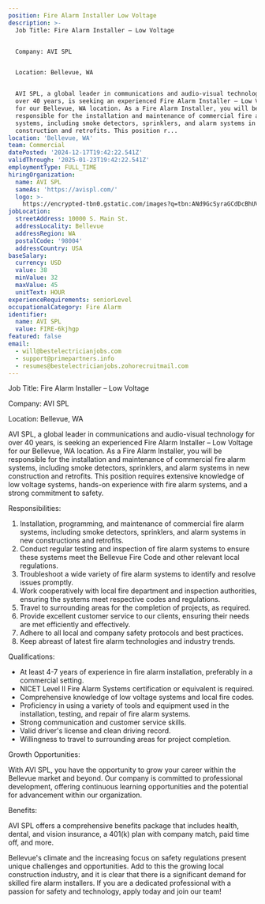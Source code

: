 ```yaml
---
position: Fire Alarm Installer Low Voltage
description: >-
  Job Title: Fire Alarm Installer – Low Voltage


  Company: AVI SPL


  Location: Bellevue, WA


  AVI SPL, a global leader in communications and audio-visual technology for
  over 40 years, is seeking an experienced Fire Alarm Installer – Low Voltage
  for our Bellevue, WA location. As a Fire Alarm Installer, you will be
  responsible for the installation and maintenance of commercial fire alarm
  systems, including smoke detectors, sprinklers, and alarm systems in new
  construction and retrofits. This position r...
location: 'Bellevue, WA'
team: Commercial
datePosted: '2024-12-17T19:42:22.541Z'
validThrough: '2025-01-23T19:42:22.541Z'
employmentType: FULL_TIME
hiringOrganization:
  name: AVI SPL
  sameAs: 'https://avispl.com/'
  logo: >-
    https://encrypted-tbn0.gstatic.com/images?q=tbn:ANd9GcSyraGCdDcBhUVCLjb9MI2McsVysMD7wjYlIQ&s
jobLocation:
  streetAddress: 10000 S. Main St.
  addressLocality: Bellevue
  addressRegion: WA
  postalCode: '98004'
  addressCountry: USA
baseSalary:
  currency: USD
  value: 38
  minValue: 32
  maxValue: 45
  unitText: HOUR
experienceRequirements: seniorLevel
occupationalCategory: Fire Alarm
identifier:
  name: AVI SPL
  value: FIRE-6kjhgp
featured: false
email:
  - will@bestelectricianjobs.com
  - support@primepartners.info
  - resumes@bestelectricianjobs.zohorecruitmail.com
---
```




Job Title: Fire Alarm Installer – Low Voltage

Company: AVI SPL

Location: Bellevue, WA

AVI SPL, a global leader in communications and audio-visual technology for over 40 years, is seeking an experienced Fire Alarm Installer – Low Voltage for our Bellevue, WA location. As a Fire Alarm Installer, you will be responsible for the installation and maintenance of commercial fire alarm systems, including smoke detectors, sprinklers, and alarm systems in new construction and retrofits. This position requires extensive knowledge of low voltage systems, hands-on experience with fire alarm systems, and a strong commitment to safety.

Responsibilities:

1. Installation, programming, and maintenance of commercial fire alarm systems, including smoke detectors, sprinklers, and alarm systems in new constructions and retrofits.
2. Conduct regular testing and inspection of fire alarm systems to ensure these systems meet the Bellevue Fire Code and other relevant local regulations.
3. Troubleshoot a wide variety of fire alarm systems to identify and resolve issues promptly.
4. Work cooperatively with local fire department and inspection authorities, ensuring the systems meet respective codes and regulations.
5. Travel to surrounding areas for the completion of projects, as required.
6. Provide excellent customer service to our clients, ensuring their needs are met efficiently and effectively.
7. Adhere to all local and company safety protocols and best practices.
8. Keep abreast of latest fire alarm technologies and industry trends.

Qualifications:

- At least 4-7 years of experience in fire alarm installation, preferably in a commercial setting.
- NICET Level II Fire Alarm Systems certification or equivalent is required.
- Comprehensive knowledge of low voltage systems and local fire codes.
- Proficiency in using a variety of tools and equipment used in the installation, testing, and repair of fire alarm systems.
- Strong communication and customer service skills.
- Valid driver's license and clean driving record.
- Willingness to travel to surrounding areas for project completion.

Growth Opportunities:

With AVI SPL, you have the opportunity to grow your career within the Bellevue market and beyond. Our company is committed to professional development, offering continuous learning opportunities and the potential for advancement within our organization.

Benefits:

AVI SPL offers a comprehensive benefits package that includes health, dental, and vision insurance, a 401(k) plan with company match, paid time off, and more.

Bellevue's climate and the increasing focus on safety regulations present unique challenges and opportunities. Add to this the growing local construction industry, and it is clear that there is a significant demand for skilled fire alarm installers. If you are a dedicated professional with a passion for safety and technology, apply today and join our team!